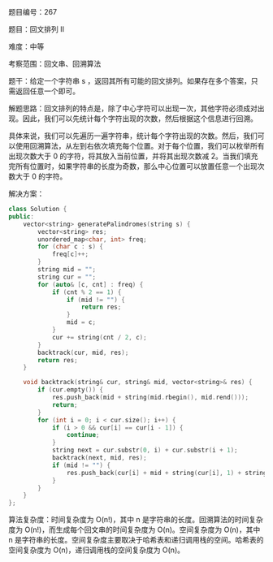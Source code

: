 题目编号：267

题目：回文排列 II

难度：中等

考察范围：回文串、回溯算法

题干：给定一个字符串 s ，返回其所有可能的回文排列。如果存在多个答案，只需返回任意一个即可。

解题思路：回文排列的特点是，除了中心字符可以出现一次，其他字符必须成对出现。因此，我们可以先统计每个字符出现的次数，然后根据这个信息进行回溯。

具体来说，我们可以先遍历一遍字符串，统计每个字符出现的次数。然后，我们可以使用回溯算法，从左到右依次填充每个位置。对于每个位置，我们可以枚举所有出现次数大于 0 的字符，将其放入当前位置，并将其出现次数减 2。当我们填充完所有位置时，如果字符串的长度为奇数，那么中心位置可以放置任意一个出现次数大于 0 的字符。

解决方案：

```cpp
class Solution {
public:
    vector<string> generatePalindromes(string s) {
        vector<string> res;
        unordered_map<char, int> freq;
        for (char c : s) {
            freq[c]++;
        }
        string mid = "";
        string cur = "";
        for (auto& [c, cnt] : freq) {
            if (cnt % 2 == 1) {
                if (mid != "") {
                    return res;
                }
                mid = c;
            }
            cur += string(cnt / 2, c);
        }
        backtrack(cur, mid, res);
        return res;
    }

    void backtrack(string& cur, string& mid, vector<string>& res) {
        if (cur.empty()) {
            res.push_back(mid + string(mid.rbegin(), mid.rend()));
            return;
        }
        for (int i = 0; i < cur.size(); i++) {
            if (i > 0 && cur[i] == cur[i - 1]) {
                continue;
            }
            string next = cur.substr(0, i) + cur.substr(i + 1);
            backtrack(next, mid, res);
            if (mid != "") {
                res.push_back(cur[i] + mid + string(cur[i], 1) + string(next.rbegin(), next.rend()) + mid);
            }
        }
    }
};
```

算法复杂度：时间复杂度为 O(n!)，其中 n 是字符串的长度。回溯算法的时间复杂度为 O(n!)，而生成每个回文串的时间复杂度为 O(n)。空间复杂度为 O(n)，其中 n 是字符串的长度。空间复杂度主要取决于哈希表和递归调用栈的空间。哈希表的空间复杂度为 O(n)，递归调用栈的空间复杂度为 O(n)。